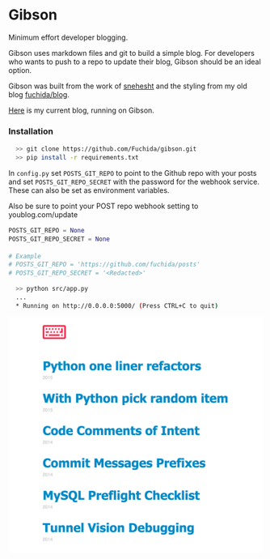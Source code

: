 # Gibson
Minimum effort developer blogging.

Gibson uses markdown files and git to build a simple blog. For developers who wants
to push to a repo to update their blog, Gibson should be an ideal option.

Gibson was built from the work of [snehesht](https://github.com/snehesht/blog) and the styling from
my old blog [fuchida/blog](https://github.com/Fuchida/Archive/tree/master/blog.fuchida.me).

[Here](http://blog.fuchida.me) is my current blog, running on Gibson.

### Installation

```sh
  >> git clone https://github.com/Fuchida/gibson.git
  >> pip install -r requirements.txt
```

In `config.py` set `POSTS_GIT_REPO` to point to the Github repo with your posts and set `POSTS_GIT_REPO_SECRET`
with the password for the webhook service. These can also be set as environment variables.

Also be sure to point your POST repo webhook setting to youblog.com/update

```python
POSTS_GIT_REPO = None
POSTS_GIT_REPO_SECRET = None

# Example
# POSTS_GIT_REPO = 'https://github.com/fuchida/posts'
# POSTS_GIT_REPO_SECRET = '<Redacted>'
```

```sh
  >> python src/app.py
  ...
  * Running on http://0.0.0.0:5000/ (Press CTRL+C to quit)
```

![Screenshot](docs/images/main_page.png)
